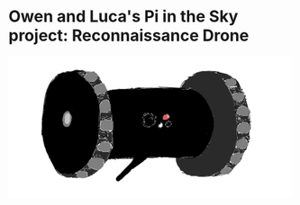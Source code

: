 # Owen and Luca's Pi in the Sky project: Reconnaissance Drone
![sketch](https://raw.githubusercontent.com/oguiffre/Engineering_4_Notebook/master/Drone_Sketch_Transparent.png)
